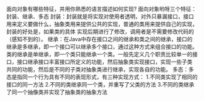 面向对象有哪些特征，并用你熟悉的语言描述如何实现?
面向对象哟呀三个特征：封装、继承、多态
封装：封装就是将实现对使用者透明，对外只暴漏接口，接口用来定义要做什么，抽象类用来提供公共的实现，普通的类用来提供自己的实现，封装的好处是，如果类的具体
实现后期进行了修改，调用者是不需要修改代码的（感知不到的）。
继承：在Java中存在接口之间的继承和类之间的继承，接口的继承是多继承，即一个接口可以继承多个接口，通过这种方式来组合接口的功能。
类的继承是单继承，即一个类只能继承一个类。一般先定义几个职责比较单一的接口，接口继承接口丰富接口所定义的功能，然后抽象类实现接口，实现一些子类
共同的功能，然后是不同的子类对抽象类进行继承，实现各自的功能。
多态：多态是指同一个行为具有不同的表现形式，有三种实现方式：
1.不同类实现了相同的接口的同一方法
2.不同的类继承同一个类，并重写了父类的方法
3.不同的类继承了同一个抽像类并实现了抽象类的抽象方法

